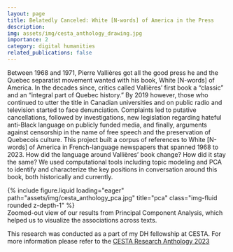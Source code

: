 ```yaml
---
layout: page
title: Belatedly Canceled: White [N-words] of America in the Press
description:
img: assets/img/cesta_anthology_drawing.jpg
importance: 2
category: digital humanities
related_publications: false
---
```


Between 1968 and 1971, Pierre Vallières got all the good press he and the Quebec separatist movement wanted with his book, White [N-words] of America. In the decades since, critics called Vallières’ first book a “classic” and an “integral part of Quebec history.” By 2019 however, those who continued to utter the title in Canadian universities and on public radio and television started to face denunciation. Complaints led to putative cancellations, followed by investigations, new legislation regarding hateful anti-Black language on publicly funded media, and finally, arguments against censorship in the name of free speech and the preservation of Quebecois culture. This project built a corpus of references to White [N-words] of America in French-language newspapers that spanned 1968 to 2023. How did the language around Vallières’ book change? How did it stay the same? We used computational tools including topic modeling and PCA to identify and characterize the key positions in conversation around this book, both historically and currently.

<div class="row">
    <div class="col-sm mt-3 mt-md-0">
        {% include figure.liquid loading="eager" path="assets/img/cesta_anthology_pca.jpg" title="pca" class="img-fluid rounded z-depth-1" %}
    </div>
</div>
<div class="caption">
   Zoomed-out view of our results from Principal Component Analysis, which helped us to visualize the associations across texts.
</div>

This research was conducted as a part of my DH fellowship at CESTA. For more information please refer to the [CESTA Research Anthology 2023](https://drive.google.com/file/d/1cYnaGDLFWsdOEDwJ-hM95XNQqQvhuSZN/view)

